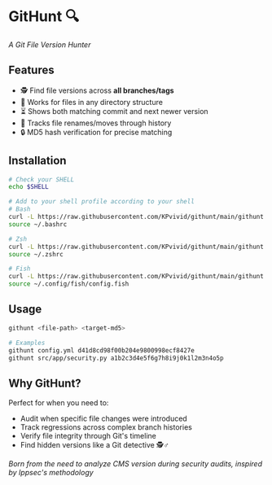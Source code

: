 # GitHunt 🔍  
*A Git File Version Hunter*  


## Features  
- 🕵️ Find file versions across **all branches/tags**  
- 📂 Works for files in any directory structure  
- ⏳ Shows both matching commit and next newer version  
- 🔄 Tracks file renames/moves through history  
- 🔒 MD5 hash verification for precise matching  


## Installation  
```bash
# Check your SHELL
echo $SHELL

# Add to your shell profile according to your shell
# Bash
curl -L https://raw.githubusercontent.com/KPvivid/githunt/main/githunt.sh >> ~/.bashrc
source ~/.bashrc

# Zsh
curl -L https://raw.githubusercontent.com/KPvivid/githunt/main/githunt.sh >> ~/.zshrc
source ~/.zshrc

# Fish
curl -L https://raw.githubusercontent.com/KPvivid/githunt/main/githunt.sh >> ~/.config/fish/config.fish
source ~/.config/fish/config.fish
```


## Usage  
```bash
githunt <file-path> <target-md5>

# Examples
githunt config.yml d41d8cd98f00b204e9800998ecf8427e
githunt src/app/security.py a1b2c3d4e5f6g7h8i9j0k1l2m3n4o5p
```



## Why GitHunt?  
Perfect for when you need to:  
- Audit when specific file changes were introduced  
- Track regressions across complex branch histories  
- Verify file integrity through Git's timeline  
- Find hidden versions like a Git detective 🕵️♂️  

*Born from the need to analyze CMS version during security audits, inspired by Ippsec's methodology*
